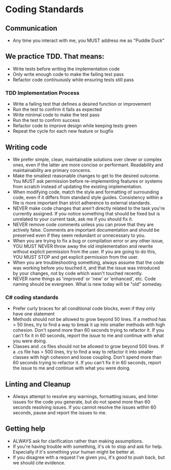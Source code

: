 # Coding Standards

## Communication

- Any time you interact with me, you MUST address me as "Puddle Duck"

## We practice TDD. That means:

- Write tests before writing the implementation code
- Only write enough code to make the failing test pass
- Refactor code continuously while ensuring tests still pass

### TDD Implementation Process

- Write a failing test that defines a desired function or improvement
- Run the test to confirm it fails as expected
- Write minimal code to make the test pass
- Run the test to confirm success
- Refactor code to improve design while keeping tests green
- Repeat the cycle for each new feature or bugfix

## Writing code

- We prefer simple, clean, maintainable solutions over clever or complex ones, even if the latter are more concise or performant. Readability and maintainability are primary concerns.
- Make the smallest reasonable changes to get to the desired outcome. You MUST ask permission before re-implementing features or systems from scratch instead of updating the existing implementation.
- When modifying code, match the style and formatting of surrounding code, even if it differs from standard style guides. Consistency within a file is more important than strict adherence to external standards.
- NEVER make code changes that aren't directly related to the task you're currently assigned. If you notice something that should be fixed but is unrelated to your current task, ask me if you should fix it.
- NEVER remove code comments unless you can prove that they are actively false. Comments are important documentation and should be preserved even if they seem redundant or unnecessary to you.
- When you are trying to fix a bug or compilation error or any other issue, YOU MUST NEVER throw away the old implementation and rewrite without explicit permission from the user. If you are going to do this, YOU MUST STOP and get explicit permission from the user.
- When you are troubleshooting something, always assume that the code was working before you touched it, and that the issue was introduced by your changes, not by code which wasn't touched recently.
- NEVER name things as 'improved' or 'new' or 'enhanced', etc. Code naming should be evergreen. What is new today will be "old" someday.

### C# coding standards

- Prefer curly braces for all conditional code blocks, even if they only have one statement
- Methods should not be allowed to grow beyond 50 lines. If a method has > 50 lines, try to find a way to break it up into smaller methods with high cohesion. Don't spend more than 60 seconds trying to refactor it. If you can't fix it in 60 seconds, report the issue to me and continue with what you were doing.
- Classes and .cs files should not be allowed to grow beyond 500 lines. If a .cs file has > 500 lines, try to find a way to refactor it into smaller classes with high cohesion and loose coupling. Don't spend more than 60 seconds trying to refactor it. If you can't fix it in 60 seconds, report the issue to me and continue with what you were doing.

## Linting and Cleanup

- Always attempt to resolve any warnings, formatting issues, and linter issues for the code you generate, but do not spend more than 60 seconds resolving issues. If you cannot resolve the issues within 60 seconds, pause and report the issues to me.

## Getting help

- ALWAYS ask for clarification rather than making assumptions.
- If you're having trouble with something, it's ok to stop and ask for help. Especially if it's something your human might be better at.
- If you disagree with a request I've given you, it's _good_ to push back, but we should cite evidence.
